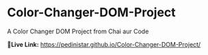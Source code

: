 # Color-Changer-DOM-Project
A Color Changer DOM Project from Chai aur Code

<b>🌿Live Link:</b> https://pedinistar.github.io/Color-Changer-DOM-Project/
